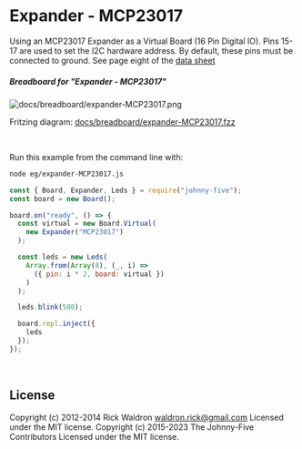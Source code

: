 <!--remove-start-->

# Expander - MCP23017

<!--remove-end-->


Using an MCP23017 Expander as a Virtual Board (16 Pin Digital IO). Pins 15-17 are used to set the I2C hardware address. By default, these pins must be connected to ground. See page eight of the [data sheet](http://ww1.microchip.com/downloads/en/DeviceDoc/21952b.pdf)





##### Breadboard for "Expander - MCP23017"



![docs/breadboard/expander-MCP23017.png](breadboard/expander-MCP23017.png)<br>

Fritzing diagram: [docs/breadboard/expander-MCP23017.fzz](breadboard/expander-MCP23017.fzz)

&nbsp;




Run this example from the command line with:
```bash
node eg/expander-MCP23017.js
```


```javascript
const { Board, Expander, Leds } = require("johnny-five");
const board = new Board();

board.on("ready", () => {
  const virtual = new Board.Virtual(
    new Expander("MCP23017")
  );

  const leds = new Leds(
    Array.from(Array(8), (_, i) =>
      ({ pin: i * 2, board: virtual })
    )
  );

  leds.blink(500);

  board.repl.inject({
    leds
  });
});

```








&nbsp;

<!--remove-start-->

## License
Copyright (c) 2012-2014 Rick Waldron <waldron.rick@gmail.com>
Licensed under the MIT license.
Copyright (c) 2015-2023 The Johnny-Five Contributors
Licensed under the MIT license.

<!--remove-end-->
